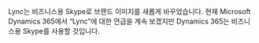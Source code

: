 Lync는 비즈니스용 Skype로 브랜드 이미지를 새롭게 바꾸었습니다. 현재 Microsoft Dynamics 365에서 “Lync”에 대한 언급을 계속 보겠지만 Dynamics 365는 비즈니스용 Skype를 사용할 것입니다.